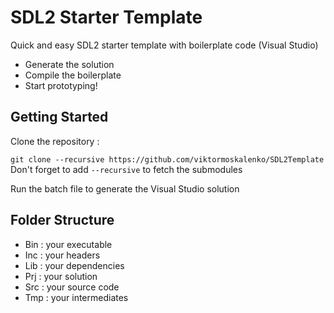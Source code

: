 # SDL2 Starter Template

Quick and easy SDL2 starter template with boilerplate code (Visual Studio)

 - Generate the solution 
 - Compile the boilerplate
 - Start prototyping!

## Getting Started

Clone the repository :

`git clone --recursive https://github.com/viktormoskalenko/SDL2Template`
Don't forget to add `--recursive` to fetch the submodules

Run the batch file to generate the Visual Studio solution 

## Folder Structure

 - Bin : your executable
 - Inc : your headers
 - Lib : your dependencies
 - Prj : your solution
 - Src : your source code
 - Tmp : your intermediates